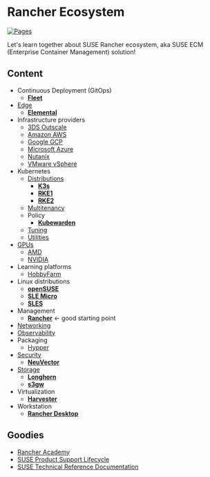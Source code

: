 # Rancher Ecosystem

[![Pages](https://github.com/devpro/rancher-ecosystem/actions/workflows/pages.yml/badge.svg)](https://github.com/devpro/rancher-ecosystem/actions/workflows/pages.yml)

Let's learn together about SUSE Rancher ecosystem, aka SUSE ECM (Enterprise Container Management) solution!

## Content

* Continuous Deployment (GitOps)
  * [**Fleet**](docs/fleet.md)
* [Edge](docs/edge.md)
  * [**Elemental**](docs/elemental.md)
* Infrastructure providers
  * [3DS Outscale](docs/providers/3ds-outscale.md)
  * [Amazon AWS](docs/providers/amazon-aws.md)
  * [Google GCP](docs/providers/google-gcp.md)
  * [Microsoft Azure](docs/providers/microsoft-azure.md)
  * [Nutanix](docs/providers/nutanix.md)
  * [VMware vSphere](docs/providers/wmware-vsphere.md)
* Kubernetes
  * [Distributions](docs/kubernetes-distributions.md)
    * [**K3s**](docs/k3s.md)
    * [**RKE1**](docs/rke.md)
    * [**RKE2**](docs/rke2.md)
  * [Multitenancy](docs/kubernetes-multitenancy.md)
  * Policy
    * [**Kubewarden**](docs/kubewarden.md)
  * [Tuning](docs/kubernetes-tuning.md)
  * [Utilities](docs/kubernetes-utilities.md)
* [GPUs](docs/gpu.md)
  * [AMD](docs/providers/amd.md)
  * [NVIDIA](docs/providers/nvidia.md)
* Learning platforms
  * [HobbyFarm](docs/hobbyfarm.md)
* Linux distributions
  * [**openSUSE**](docs/opensuse.md)
  * [**SLE Micro**](docs/sle-micro.md)
  * [**SLES**](docs/sles.md)
* Management
  * [**Rancher**](docs/rancher.md) ← good starting point
* [Networking](docs/networking.md)
* [Observability](docs/observability.md)
* Packaging
  * [Hypper](docs/hypper.md)
* [Security](docs/security.md)
  * [**NeuVector**](docs/neuvector.md)
* [Storage](docs/storage.md)
  * [**Longhorn**](docs/longhorn.md)
  * [**s3gw**](docs/s3gw.md)
* Virtualization
  * [**Harvester**](docs/harvester.md)
* Workstation
  * [**Rancher Desktop**](docs/rancher-desktop.md)

## Goodies

* [Rancher Academy](https://www.rancher.academy/)
* [SUSE Product Support Lifecycle](https://www.suse.com/lifecycle/)
* [SUSE Technical Reference Documentation](https://documentation.suse.com/trd-supported.html)
